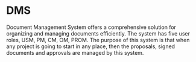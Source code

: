 # DMS
Document Management System offers a comprehensive solution for organizing and managing documents efficiently.   The system has five user roles, USM, PM, CM, OM, PROM. The purpose of this system is that when any project is going to start in any place, then the proposals, signed documents and approvals are managed by this system.
